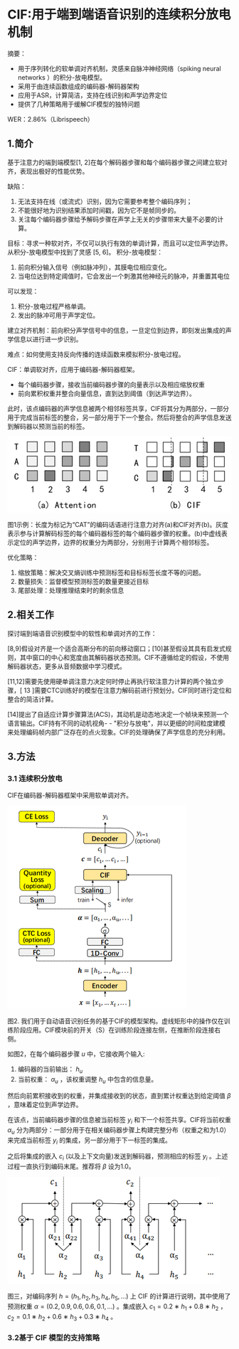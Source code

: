 # CIF:用于端到端语音识别的连续积分放电机制

摘要：
- 用于序列转化的软单调对齐机制，灵感来自脉冲神经网络（spiking neural networks ）的积分-放电模型。
- 采用于由连续函数组成的编码器-解码器架构
- 应用于ASR，计算简洁，支持在线识别和声学边界定位
- 提供了几种策略用于缓解CIF模型的独特问题

WER：2.86%（Librispeech）

## 1.简介

基于注意力的端到端模型[1, 2]在每个解码器步骤和每个编码器步骤之间建立软对齐，表现出极好的性能优势。

缺陷：
1. 无法支持在线（或流式）识别，因为它需要参考整个编码序列；
2. 不能很好地为识别结果添加时间戳，因为它不是帧同步的。
3. 关注每个编码器步骤给予解码步骤在声学上无关的步骤带来大量不必要的计算。

目标：寻求一种软对齐，不仅可以执行有效的单调计算，而且可以定位声学边界。从积分-放电模型中找到了灵感 [5, 6]。
积分-放电模型：
1. 前向积分输入信号（例如脉冲列），其膜电位相应变化。
2. 当电位达到特定阈值时，它会发出一个刺激其他神经元的脉冲，并重置其电位

可以发现：
1. 积分-放电过程严格单调。
2. 发出的脉冲可用于声学定位。

建立对齐机制：前向积分声学信号中的信息，一旦定位到边界，即刻发出集成的声学信息以进行进一步识别。

难点：如何使用支持反向传播的连续函数来模拟积分-放电过程。

CIF：单调软对齐，应用于编码器-解码器框架。
- 每个编码器步骤，接收当前编码器步骤的向量表示以及相应缩放权重
- 前向累积权重并整合向量信息，直到达到阈值（到达声学边界）。

此时，该点编码器的声学信息被两个相邻标签共享，CIF将其分为两部分，一部分用于完成当前标签的整合，另一部分用于下一个整合。然后将整合的声学信息发送到解码器以预测当前的标签。

![图1](CIF.aseets/1.png)

图1示例：长度为标记为“CAT”的编码话语进行注意力对齐(a)和CIF对齐(b)。灰度表示参与计算解码标签的每个编码器标签的每个编码器步骤的权重。(b)中虚线表示定位的声学边界，边界的权重分为两部分，分别用于计算两个相邻标签。

优化策略：
1. 缩放策略：解决交叉熵训练中预测标签和目标标签长度不等的问题。
2. 数量损失：监督模型预测标签的数量更接近目标
3. 尾部处理：处理推理结束时的剩余信息

## 2.相关工作
探讨端到端语音识别模型中的软性和单调对齐的工作：

[8,9]假设对齐是一个适合高斯分布的前向移动窗口；[10]甚至假设其具有启发式规则，其中窗口的中心和宽度由其解码器状态预测。CIF不遵循给定的假设，不使用解码器状态，更多从音频数据中学习模式。

[11,12]需要先使用硬单调注意力决定何时停止再执行软注意力计算的两个独立步骤，[ 13 ]需要CTC训练好的模型在注意力解码前进行预划分。CIF同时进行定位和整合的简洁计算。

[14]提出了自适应计算步骤算法(ACS)，其动机是动态地决定一个帧块来预测一个语言输出。CIF持有不同的动机视角- - "积分与放电"，并以更细的时间粒度建模来处理编码帧内部广泛存在的点火现象。CIF的处理确保了声学信息的充分利用。

## 3.方法

### 3.1 连续积分放电

CIF在编码器-解码器框架中采用软单调对齐。

![图2](CIF.aseets/2.png)

图2. 我们用于自动语音识别任务的基于CIF的模型架构。虚线矩形中的操作仅在训练阶段应用。CIF模块前的开关（S）在训练阶段连接左侧，在推断阶段连接右侧。

如图2，在每个编码器步骤 $u$ 中，它接收两个输入:
1. 编码器的当前输出： $h_u$ 
2. 当前权重： $\alpha_u$ ，该权重调整 $h_u$ 中包含的信息量。

然后向前累积接收到的权重，并集成接收到的状态，直到累计权重达到给定阈值 $\beta$ ，意味着定位到声学边界。

在该点，当前编码器步骤的信息被当前标签 $y_i$ 和下一个标签共享。CIF将当前权重 $\alpha_u$ 分为两部分：一部分用于在相关编码器步骤上构建完整分布（权重之和为1.0）来完成当前标签 $y_i$ 的集成，另一部分用于下一标签的集成。

之后将集成的嵌入 $c_i$ (以及上下文向量)发送到解码器，预测相应的标签 $y_i$ 。上述过程一直执行到编码末尾。推荐将 $\beta$ 设为1.0。

![图3](CIF.aseets/3.png)

图三，对编码序列 $h = (h_1, h_2, h_3, h_4, h_5, . . .)$ 上 CIF 的计算进行说明，其中使用了预测权重 $\alpha = (0.2, 0.9, 0.6, 0.6, 0.1, . . .)$ 。集成嵌入 $c_1 = 0.2 ∗ h_1 + 0.8 ∗ h_2$ ， $c_2 = 0.1 ∗ h_2 + 0.6 ∗ h_3 +0.3 ∗ h_4$  。

### 3.2基于 CIF 模型的支持策略